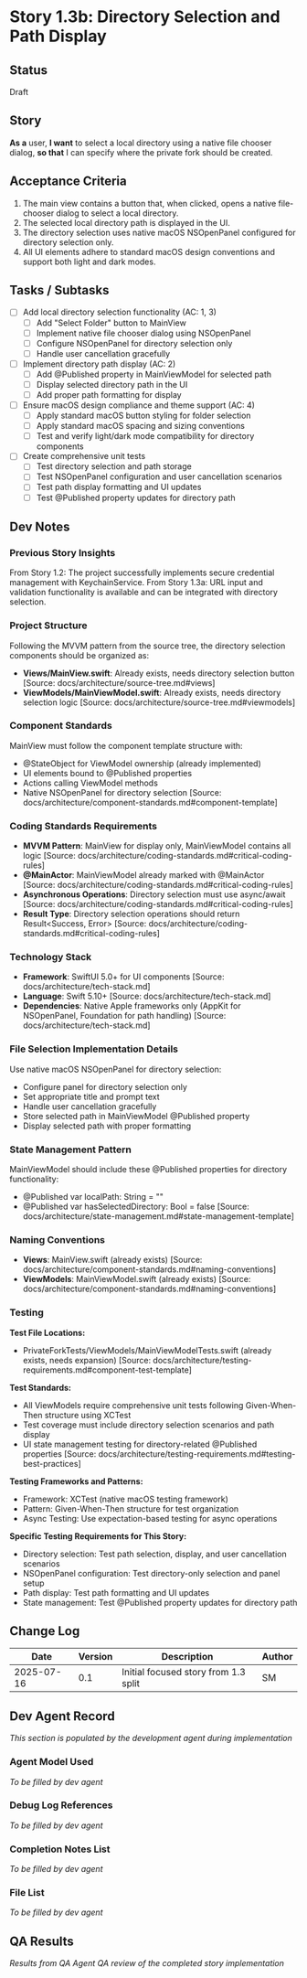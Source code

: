# Story 1.3b: Directory Selection and Path Display

## Status
Draft

## Story
**As a** user,
**I want** to select a local directory using a native file chooser dialog,
**so that** I can specify where the private fork should be created.

## Acceptance Criteria
1. The main view contains a button that, when clicked, opens a native file-chooser dialog to select a local directory.
2. The selected local directory path is displayed in the UI.
3. The directory selection uses native macOS NSOpenPanel configured for directory selection only.
4. All UI elements adhere to standard macOS design conventions and support both light and dark modes.

## Tasks / Subtasks
- [ ] Add local directory selection functionality (AC: 1, 3)
  - [ ] Add "Select Folder" button to MainView
  - [ ] Implement native file chooser dialog using NSOpenPanel
  - [ ] Configure NSOpenPanel for directory selection only
  - [ ] Handle user cancellation gracefully
- [ ] Implement directory path display (AC: 2)
  - [ ] Add @Published property in MainViewModel for selected path
  - [ ] Display selected directory path in the UI
  - [ ] Add proper path formatting for display
- [ ] Ensure macOS design compliance and theme support (AC: 4)
  - [ ] Apply standard macOS button styling for folder selection
  - [ ] Apply standard macOS spacing and sizing conventions
  - [ ] Test and verify light/dark mode compatibility for directory components
- [ ] Create comprehensive unit tests
  - [ ] Test directory selection and path storage
  - [ ] Test NSOpenPanel configuration and user cancellation scenarios
  - [ ] Test path display formatting and UI updates
  - [ ] Test @Published property updates for directory path

## Dev Notes

### Previous Story Insights
From Story 1.2: The project successfully implements secure credential management with KeychainService. From Story 1.3a: URL input and validation functionality is available and can be integrated with directory selection.

### Project Structure
Following the MVVM pattern from the source tree, the directory selection components should be organized as:
- **Views/MainView.swift**: Already exists, needs directory selection button [Source: docs/architecture/source-tree.md#views]
- **ViewModels/MainViewModel.swift**: Already exists, needs directory selection logic [Source: docs/architecture/source-tree.md#viewmodels]

### Component Standards
MainView must follow the component template structure with:
- @StateObject for ViewModel ownership (already implemented)
- UI elements bound to @Published properties
- Actions calling ViewModel methods
- Native NSOpenPanel for directory selection
[Source: docs/architecture/component-standards.md#component-template]

### Coding Standards Requirements
- **MVVM Pattern**: MainView for display only, MainViewModel contains all logic [Source: docs/architecture/coding-standards.md#critical-coding-rules]
- **@MainActor**: MainViewModel already marked with @MainActor [Source: docs/architecture/coding-standards.md#critical-coding-rules]
- **Asynchronous Operations**: Directory selection must use async/await [Source: docs/architecture/coding-standards.md#critical-coding-rules]
- **Result Type**: Directory selection operations should return Result<Success, Error> [Source: docs/architecture/coding-standards.md#critical-coding-rules]

### Technology Stack
- **Framework**: SwiftUI 5.0+ for UI components [Source: docs/architecture/tech-stack.md]
- **Language**: Swift 5.10+ [Source: docs/architecture/tech-stack.md]
- **Dependencies**: Native Apple frameworks only (AppKit for NSOpenPanel, Foundation for path handling) [Source: docs/architecture/tech-stack.md]

### File Selection Implementation Details
Use native macOS NSOpenPanel for directory selection:
- Configure panel for directory selection only
- Set appropriate title and prompt text
- Handle user cancellation gracefully
- Store selected path in MainViewModel @Published property
- Display selected path with proper formatting

### State Management Pattern
MainViewModel should include these @Published properties for directory functionality:
- @Published var localPath: String = ""
- @Published var hasSelectedDirectory: Bool = false
[Source: docs/architecture/state-management.md#state-management-template]

### Naming Conventions
- **Views**: MainView.swift (already exists) [Source: docs/architecture/component-standards.md#naming-conventions]
- **ViewModels**: MainViewModel.swift (already exists) [Source: docs/architecture/component-standards.md#naming-conventions]

### Testing

**Test File Locations:**
- PrivateForkTests/ViewModels/MainViewModelTests.swift (already exists, needs expansion)
[Source: docs/architecture/testing-requirements.md#component-test-template]

**Test Standards:**
- All ViewModels require comprehensive unit tests following Given-When-Then structure using XCTest
- Test coverage must include directory selection scenarios and path display
- UI state management testing for directory-related @Published properties
[Source: docs/architecture/testing-requirements.md#testing-best-practices]

**Testing Frameworks and Patterns:**
- Framework: XCTest (native macOS testing framework)
- Pattern: Given-When-Then structure for test organization
- Async Testing: Use expectation-based testing for async operations

**Specific Testing Requirements for This Story:**
- Directory selection: Test path selection, display, and user cancellation scenarios
- NSOpenPanel configuration: Test directory-only selection and panel setup
- Path display: Test path formatting and UI updates
- State management: Test @Published property updates for directory path

## Change Log
| Date       | Version | Description                           | Author |
|------------|---------|---------------------------------------|--------|
| 2025-07-16 | 0.1     | Initial focused story from 1.3 split | SM     |

## Dev Agent Record
*This section is populated by the development agent during implementation*

### Agent Model Used
*To be filled by dev agent*

### Debug Log References
*To be filled by dev agent*

### Completion Notes List
*To be filled by dev agent*

### File List
*To be filled by dev agent*

## QA Results
*Results from QA Agent QA review of the completed story implementation*